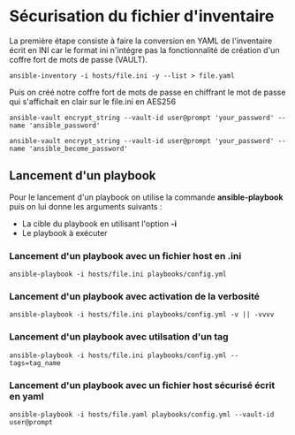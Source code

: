 
# Sécurisation du fichier d'inventaire 

La première étape consiste à faire la conversion en YAML de l'inventaire écrit en INI car le format ini n'intégre pas la fonctionnalité de création d'un coffre fort de mots de passe (VAULT). 

```
ansible-inventory -i hosts/file.ini -y --list > file.yaml

```

Puis on créé notre coffre fort de mots de passe en chiffrant le mot de passe qui s'affichait en clair sur le file.ini en AES256

```
ansible-vault encrypt_string --vault-id user@prompt 'your_password' --name 'ansible_password'

ansible-vault encrypt_string --vault-id user@prompt 'your_password' --name 'ansible_become_password'

```

## Lancement d'un playbook

Pour le lancement d'un playbook on utilise la commande **ansible-playbook** puis on lui donne les arguments suivants :

- La cible du playbook en utilisant l'option **-i**
- Le playbook à exécuter 

### Lancement d'un playbook avec un fichier host en .ini

```
ansible-playbook -i hosts/file.ini playbooks/config.yml

```

### Lancement d'un playbook avec activation de la verbosité

```
ansible-playbook -i hosts/file.ini playbooks/config.yml -v || -vvvv

```

### Lancement d'un playbook avec utilsation d'un tag

```
ansible-playbook -i hosts/file.ini playbooks/config.yml --tags=tag_name

```

### Lancement d'un playbook avec un fichier host sécurisé écrit en yaml

```
ansible-playbook -i hosts/file.yaml playbooks/config.yml --vault-id user@prompt

```





